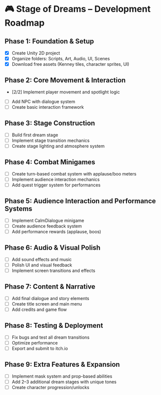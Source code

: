﻿# 🎮 Stage of Dreams – Development Roadmap

## Phase 1: Foundation & Setup
- [x] Create Unity 2D project
- [x] Organize folders: Scripts, Art, Audio, UI, Scenes
- [x] Download free assets (Kenney tiles, character sprites, UI)

## Phase 2: Core Movement & Interaction
- [2/2] Implement player movement and spotlight logic
- [ ] Add NPC with dialogue system
- [ ] Create basic interaction framework

## Phase 3: Stage Construction
- [ ] Build first dream stage
- [ ] Implement stage transition mechanics
- [ ] Create stage lighting and atmosphere system

## Phase 4: Combat Minigames
- [ ] Create turn-based combat system with applause/boo meters
- [ ] Implement audience interaction mechanics
- [ ] Add quest trigger system for performances

## Phase 5: Audience Interaction and Performance Systems
- [ ] Implement CalmDialogue minigame
- [ ] Create audience feedback system
- [ ] Add performance rewards (applause, boos)

## Phase 6: Audio & Visual Polish
- [ ] Add sound effects and music
- [ ] Polish UI and visual feedback
- [ ] Implement screen transitions and effects

## Phase 7: Content & Narrative
- [ ] Add final dialogue and story elements
- [ ] Create title screen and main menu
- [ ] Add credits and game flow

## Phase 8: Testing & Deployment
- [ ] Fix bugs and test all dream transitions
- [ ] Optimize performance
- [ ] Export and submit to itch.io

## Phase 9: Extra Features & Expansion
- [ ] Implement mask system and prop-based abilities
- [ ] Add 2–3 additional dream stages with unique tones
- [ ] Create character progression/unlocks
